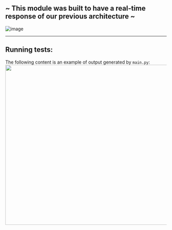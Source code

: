 ## ~ This module was built to have a real-time response of our previous architecture ~

![image](https://user-images.githubusercontent.com/60454486/186453110-2aa9de85-c5ff-4618-9075-9b62417600c9.png)

---
## Running tests:
The following content is an example of output generated by `main.py`:
<img align="center" width="800" height="500" src="https://github.com/JoaoCioffi/TCC/blob/main/realTimeResponseModule/runningScript.gif">
